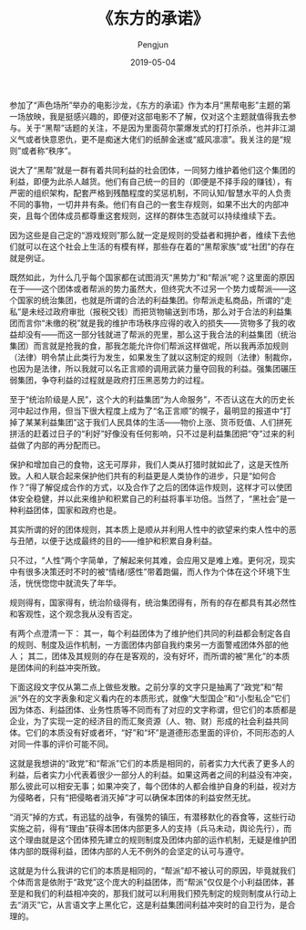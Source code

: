 ﻿---
layout: post
title: '《东方的承诺》'
date: 2019-05-04
author: Pengjun
tags: 观后感
---
参加了“声色场所”举办的电影沙龙，《东方的承诺》作为本月“黑帮电影”主题的第一场放映，我是挺感兴趣的，即便对这部电影不了解，仅对这个主题就值得我去参与。关于“黑帮”话题的关注，不是因为里面荷尔蒙爆发式的打打杀杀，也并非江湖义气或者快意恩仇，更不是痴迷大佬们的纸醉金迷或“威风凛凛”。我关注的是“规则”或者称“秩序”。

说大了“黑帮”就是一群有着共同利益的社会团体，一同努力维护着他们这个集团的利益，即便为此杀人越货。他们有自己统一的目的（即便是不择手段的赚钱），有严密的组织架构，配套严格到残酷程度的奖惩机制，不同认知/智慧水平的人负责不同的事物，一切井井有条。他们有自己的一套生存规则，如果不出大的内部冲突，且每个团体成员都尊重这套规则，这样的群体生态就可以持续维续下去。

因为这些是自己定的“游戏规则”那么就一定是规则的受益者和拥护者，维续下去他们就可以在这个社会上生活的有模有样，那些存在着的“黑帮家族”或“社团”的存在就是例证。

既然如此，为什么几乎每个国家都在试图消灭“黑势力”和“帮派”呢？这里面的原因在于——这个团体或者帮派的势力虽然大，但终究大不过另一个势力或帮派——这个国家的统治集团，也就是所谓的合法的利益集团。你帮派走私商品，所谓的“走私”是未经过政府审批（报税交钱）而把货物输送到市场，那么对于合法的利益集团而言你“未缴的税”就是我的维护市场秩序应得的收入的损失——货物多了我的收益却没有——而这一部分钱就进了帮派的兜里，那么这于我合法的利益集团（统治集团）而言就是抢我的食，那我怎能允许你们帮派这样做呢，所以我再添加规则（法律）明令禁止此类行为发生，如果发生了就以这制定的规则（法律）制裁你，也因为是法律，所以我就可以名正言顺的调用武装力量夺回我的利益。强集团碾压弱集团，争夺利益的过程就是政府打压黑恶势力的过程。

至于“统治阶级是人民”，这个大的利益集团“为人命服务”，不否认这在大的历史长河中起过作用，但当下很大程度上成为了“名正言顺”的幌子，最明显的报道中“打掉了某某利益集团”这于我们人民具体的生活——物价上涨、货币贬值、人们拼死拼活的赶着过日子的“利好”好像没有任何影响，只不过是利益集团把“夺”过来的利益做了内部的再分配而已。

保护和增加自己的食物，这无可厚非，我们人类从打猎时就如此了，这是天性所致。人和人联合起来保护他们共有的利益更是人类协作的进步，只是“如何合作？”得了解促成合作的方式，以及合作了之后的团体运作规则，这样才可以使团体安全稳健，并以此来维护和积累自己的利益将事半功倍。当然了，“黑社会”是一种利益团体，国家和政府也是。

其实所谓的好的团体规则，其本质上是顺从并利用人性中的欲望来约束人性中的恶与丑陋，以便于达成最终的目的——维护和积累自身利益。

只不过，“人性”两个字简单，了解起来何其难，会应用又是难上难。更何况，现实中有很多决策还时不时的被“情绪/感性”带着跑偏，而人作为个体在这个环境下生活，恍恍惚惚中就流失了年华。


规则得有，国家得有，统治阶级得有，统治集团得有，所有的存在都具有其必然性和客观性，这个观念我从没有否定。

有两个点澄清一下：
其一，每个利益团体为了维护他们共同的利益都会制定各自的规则、制度及运作机制，一方面团体内部自我约束另一方面警戒团体外部的他人；
其二，团体及其规则的存在是客观的，没有好坏，而所谓的被“黑化”的本质是团体间的利益冲突所致。

下面这段文字仅从第二点上做些发散。之前分享的文字只是抽离了“政党”和“帮派”外在的文字表象和定义看内在的本质形式，就像“大型国企”和“小型私企”它们因为体态、利益团体、业务性质等不同而有了对应的文字称谓，但它们的本质都是企业，为了实现一定的经济目的而汇聚资源（人、物、财）形成的社会利益共同体。它们的本质没有好或者坏，“好”和“坏”是道德形态里面的评价，不同形态的人对同一件事的评价可能不同。

这就是我想讲的“政党”和“帮派”它们的本质是相同的，前者实力大代表了更多人的利益，后者实力小代表着很少一部分人的利益。如果这两者之间的利益没有冲突，那么彼此可以相安无事；如果冲突了，每个团体的人都会维护自身的利益，视对方为侵略者，只有“把侵略者消灭掉”才可以确保本团体的利益安然无扰。

“消灭”掉的方式，有迅猛的战争，有强势的镇压，有潜移默化的吞食等，这些行动实施之前，得有“理由”获得本团体内部更多人的支持（兵马未动，舆论先行），而这个理由就是这个团体预先建立的规则制度及团体内部的运作机制，无疑是维护团体内部的既得利益，团体内部的人无不例外的会坚定的认可与遵守。

这就是为什么我讲的它们的本质是相同的，“帮派”却不被认可的原因，毕竟就我们个体而言是依附于“政党”这个庞大的利益团体，而“帮派”仅仅是个小利益团体，甚至是和我们的利益相冲突的，那我们就可以利用我们预先制定的规则制度从行动上去“消灭”它，从言语文字上黑化它，这是利益集团间利益冲突时的自卫行为，是合理的。

